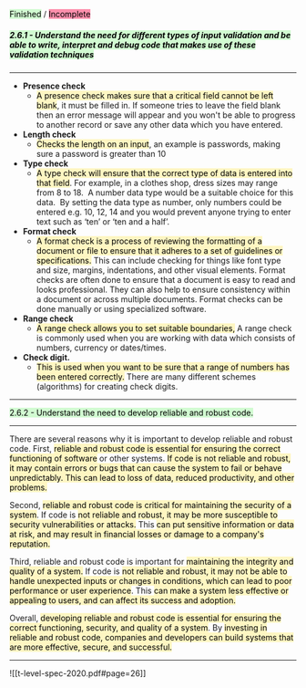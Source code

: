 

<mark style="background: #BBFABBA6;">Finished</mark> / <mark style="background: #FF5582A6;">Incomplete</mark>


##### <mark style="background: #BBFABBA6;">2.6.1 - Understand the need for different types of input validation and be able to write, interpret and debug code that makes use of these validation techniques</mark>
--------------------------------------------------------------------------
- **Presence check**
	- <mark style="background: #FFF3A3A6;">A presence check makes sure that a critical field cannot be left blank</mark>, it must be filled in. If someone tries to leave the field blank then an error message will appear and you won't be able to progress to another record or save any other data which you have entered.
- **Length check** 
	- <mark style="background: #FFF3A3A6;">Checks the length on an input</mark>, an example is passwords, making sure a password is greater than 10 
- **Type check** 	
	- <mark style="background: #FFF3A3A6;">A type check will ensure that the correct type of data is entered into that field</mark>. For example, in a clothes shop, dress sizes may range from 8 to 18.  A number data type would be a suitable choice for this data.  By setting the data type as number, only numbers could be entered e.g. 10, 12, 14 and you would prevent anyone trying to enter text such as ‘ten’ or ‘ten and a half’.
- **Format check** 
	- <mark style="background: #FFF3A3A6;">A format check is a process of reviewing the formatting of a document or file to ensure that it adheres to a set of guidelines or specifications.</mark> This can include checking for things like font type and size, margins, indentations, and other visual elements. Format checks are often done to ensure that a document is easy to read and looks professional. They can also help to ensure consistency within a document or across multiple documents. Format checks can be done manually or using specialized software.
- **Range check** 
	- <mark style="background: #FFF3A3A6;">A range check allows you to set suitable boundaries,</mark> A range check is commonly used when you are working with data which consists of numbers, currency or dates/times.
- **Check digit.**
	- <mark style="background: #FFF3A3A6;">This is used when you want to be sure that a range of numbers has been entered correctly.</mark> There are many different schemes (algorithms) for creating check digits.

--------------------------------------------------------------------------


<mark style="background: #BBFABBA6;">2.6.2 - Understand the need to develop reliable and robust code.</mark>

--------------------------------------------------------------------------
There are several reasons why it is important to develop reliable and robust code. First, <mark style="background: #FFF3A3A6;">reliable and robust code is essential for ensuring the correct functioning of software</mark> or other systems. <mark style="background: #FFF3A3A6;">If code is not reliable and robust, it may contain errors or bugs that can cause the system to fail or behave unpredictably. This can lead to loss of data, reduced productivity, and other problems.</mark>

Second, <mark style="background: #FFF3A3A6;">reliable and robust code is critical for maintaining the security of a system</mark>. If code is <mark style="background: #FFF3A3A6;">not reliable and robust, it may be more susceptible to security vulnerabilities or attacks.</mark> This <mark style="background: #FFF3A3A6;">can put sensitive information or data at risk, and may result in financial losses or damage to a company's reputation.</mark>

Third, reliable and robust code is important for <mark style="background: #FFF3A3A6;">maintaining the integrity and quality of a system.</mark> If code is <mark style="background: #FFF3A3A6;">not reliable and robust, it may not be able to handle unexpected inputs or changes in conditions, which can lead to poor performance or user experience</mark>. This <mark style="background: #FFF3A3A6;">can make a system less effective or appealing to users, and can affect its success and adoption.</mark>

Overall, <mark style="background: #FFF3A3A6;">developing reliable and robust code is essential for ensuring the correct functioning, security, and quality of a system</mark>. By <mark style="background: #FFF3A3A6;">investing in reliable and robust code, companies and developers can build systems that are more effective, secure, and successful.</mark>

--------------------------------------------------------------------------


![[t-level-spec-2020.pdf#page=26]]